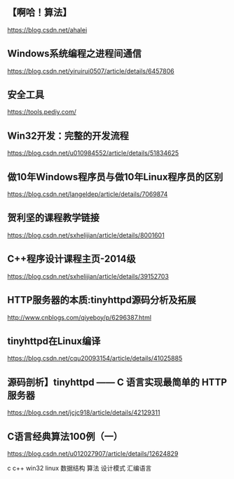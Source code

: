 ﻿
## 【啊哈！算法】
https://blog.csdn.net/ahalei

## Windows系统编程之进程间通信
https://blog.csdn.net/yiruirui0507/article/details/6457806

## 安全工具
https://tools.pediy.com/


## Win32开发：完整的开发流程
https://blog.csdn.net/u010984552/article/details/51834625

## 做10年Windows程序员与做10年Linux程序员的区别
https://blog.csdn.net/langeldep/article/details/7069874


## 贺利坚的课程教学链接
https://blog.csdn.net/sxhelijian/article/details/8001601

## C++程序设计课程主页-2014级
https://blog.csdn.net/sxhelijian/article/details/39152703

## HTTP服务器的本质:tinyhttpd源码分析及拓展
http://www.cnblogs.com/qiyeboy/p/6296387.html

## tinyhttpd在Linux编译
https://blog.csdn.net/cqu20093154/article/details/41025885

## 源码剖析】tinyhttpd —— C 语言实现最简单的 HTTP 服务器
https://blog.csdn.net/jcjc918/article/details/42129311

## C语言经典算法100例（一）
https://blog.csdn.net/u012027907/article/details/12624829



c
c++
win32
linux
数据结构
算法
设计模式
汇编语言
